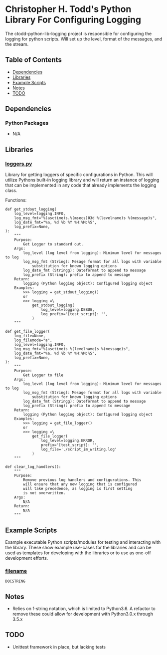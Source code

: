 # Christopher H. Todd's Python Library For Configuring Logging

The ctodd-python-lib-logging project is responsible for configuring the logging for python scripts. Will set up the level, format of the messages, and the stream.

## Table of Contents

- [Dependencies](#dependencies)
- [Libraries](#libraries)
- [Example Scripts](#example-scripts)
- [Notes](#notes)
- [TODO](#todo)

## Dependencies

### Python Packages

- N/A

## Libraries

### [loggers.py](https://github.com/ChristopherHaydenTodd/ctodd-python-lib-logging/blob/master/logging_helpers/loggers.py)

Library for getting loggers of specific configurations in Python. This will utilize Pythons built-in logging library and will return an instance of logging that can be implemented in any code that already implements the logging class.

Functions:

```
def get_stdout_logging(
    log_level=logging.INFO,
    log_msg_fmt="%(asctime)s.%(msecs)03d %(levelname)s %(message)s",
    log_date_fmt="%a, %d %b %Y %H:%M:%S",
    log_prefix=None,
):
    """
    Purpose:
        Get Logger to standard out.
    Args:
        log_level (log level from logging): Minimum level for messages to log
        log_msg_fmt (String): Mesage format for all logs with variable
            substitution for known logging options
        log_date_fmt (Stringg): Dateformat to append to message
        log_prefix (String): prefix to append to message
    Return:
        logging (Python logging object): Configured logging object
    Examples:
        >>> logging = get_stdout_logging()
        or
        >>> logging =\
            get_stdout_logging(
                log_level=logging.DEBUG,
                log_prefix='[test_script]: '',
            )
    """
```

```
def get_file_logger(
    log_file=None,
    log_filemode="a",
    log_level=logging.INFO,
    log_msg_fmt="%(asctime)s %(levelname)s %(message)s",
    log_date_fmt="%a, %d %b %Y %H:%M:%S",
    log_prefix=None,
):
    """
    Purpose:
        Get Logger to file
    Args:
        log_level (log level from logging): Minimum level for messages to log
        log_msg_fmt (String): Mesage format for all logs with variable
            substitution for known logging options
        log_date_fmt (Stringg): Dateformat to append to message
        log_prefix (String): prefix to append to message
    Return:
        logging (Python logging object): Configured logging object
    Examples:
        >>> logging = get_file_logger()
        or
        >>> logging =\
            get_file_logger(
                log_level=logging.ERROR,
                prefix='[test_script]: '',
                log_file='./script_im_writing.log'
            )
    """
```

```
def clear_log_handlers():
    """
    Purpose:
        Remove previous log handlers and configurations. This
        will ensure that any new logging that is configured
        will take precedence, as logging is first setting
        is not overwritten.
    Args:
        N/A
    Return:
        N/A
    """
```

## Example Scripts

Example executable Python scripts/modules for testing and interacting with the library. These show example use-cases for the libraries and can be used as templates for developing with the libraries or to use as one-off development efforts.

### [filename](link_to_file)

```
DOCSTRING
```

## Notes

 - Relies on f-string notation, which is limited to Python3.6.  A refactor to remove these could allow for development with Python3.0.x through 3.5.x

## TODO

 - Unittest framework in place, but lacking tests
